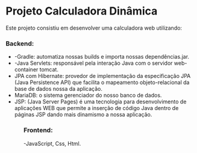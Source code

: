 <h1>Projeto Calculadora Dinâmica</h1>
Este projeto consistiu em desenvolver uma calculadora web utilizando:

<h3>Backend:</h3>
<ul>
  <li>-Gradle: automatiza nossas builds e importa nossas dependências.jar.</li>
  <li>-Java Servlets: responsável pela interação Java com o servidor web-container tomcat.</li>
  <li>JPA com Hibernate: provedor de implementação da especificação JPA (Java Persistence API) que facilita o mapeamento objeto-relacional da  base de dados nossa da aplicação.</li>
  <li>MariaDB: o sistema gerenciador do nosso banco de dados.</li>
  <li>JSP: (Java Server Pages) é uma tecnologia para desenvolvimento de aplicações WEB que permite a inserção de código Java dentro de páginas JSP dando mais dinamismo a nossa aplicação.</li>
<ul>
<h3>Frontend:</h3>
-JavaScript, Css, Html.

